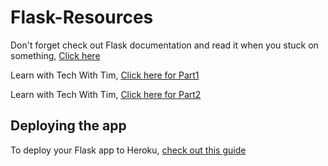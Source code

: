 # Flask-Resources

Don't forget check out Flask documentation and read it when you stuck on something, [Click here](https://flask.palletsprojects.com/en/1.1.x/)


Learn with Tech With Tim, [Click here for Part1](https://www.youtube.com/watch?v=mqhxxeeTbu0)

Learn with Tech With Tim, [Click here for Part2](https://www.youtube.com/watch?v=xIgPMguqyws)













## Deploying the app

To deploy your Flask app to Heroku, [check out this guide](https://github.com/lpolepeddi/learning-flask/wiki/Deploying-Flask-to-Heroku)